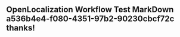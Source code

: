 <properties
ms.topic="hero-topic"
ms.test1="hero-topic"
ms.test2="test"/>

## OpenLocalization Workflow Test MarkDown a536b4e4-f080-4351-97b2-90230cbcf72c thanks!
